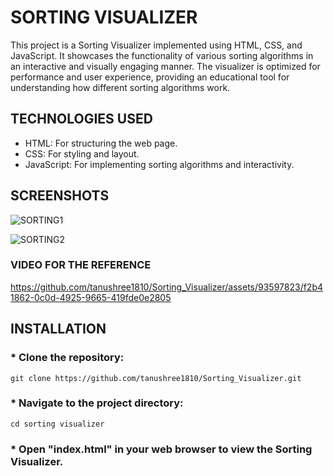 # SORTING VISUALIZER
This project is a Sorting Visualizer implemented using HTML, CSS, and JavaScript. It showcases the functionality of various sorting algorithms in an interactive and visually engaging manner. The visualizer is optimized for performance and user experience, providing an educational tool for understanding how different sorting algorithms work.

## TECHNOLOGIES USED
* HTML: For structuring the web page.
* CSS: For styling and layout.
* JavaScript: For implementing sorting algorithms and interactivity.

## SCREENSHOTS
![SORTING1](https://github.com/tanushree1810/Sorting_Visualizer/assets/93597823/508ed130-6014-4e9b-9621-96bf71abc2b4)

![SORTING2](https://github.com/tanushree1810/Sorting_Visualizer/assets/93597823/3e6395a6-8749-4f78-bbb3-0a785175d988)

### VIDEO FOR THE REFERENCE
https://github.com/tanushree1810/Sorting_Visualizer/assets/93597823/f2b41862-0c0d-4925-9665-419fde0e2805

## INSTALLATION
### * Clone the repository:
```
git clone https://github.com/tanushree1810/Sorting_Visualizer.git
```
### * Navigate to the project directory:
```
cd sorting visualizer
```
### * Open "index.html" in your web browser to view the Sorting Visualizer.

